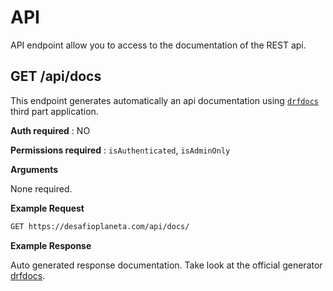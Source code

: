 # API

API endpoint allow you to access to the documentation of the REST api.

GET /api/docs
--

This endpoint generates automatically an api documentation using [`drfdocs`](https://github.com/manosim/django-rest-framework-docs) third part application.

**Auth required** : NO

**Permissions required** : `isAuthenticated`, `isAdminOnly`

**Arguments**

None required.

**Example Request**

```bash
GET https://desafioplaneta.com/api/docs/
```

**Example Response**

Auto generated response documentation. Take look at the official generator [drfdocs](https://github.com/manosim/django-rest-framework-docs).